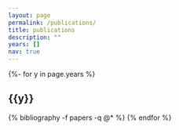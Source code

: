 ```yaml
---
layout: page
permalink: /publications/
title: publications
description: ""
years: []
nav: true
---
```

<!-- _pages/publications.md -->
<div class="publications">

{%- for y in page.years %}
  <h2 class="year">{{y}}</h2>
  {% bibliography -f papers -q @* %}
{% endfor %}

</div>
